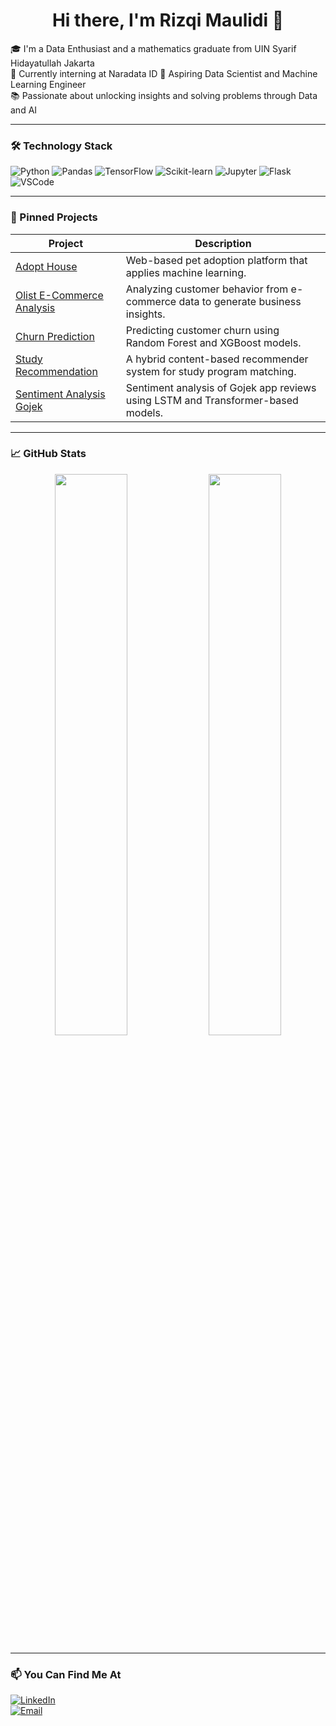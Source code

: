 <h1 align="center">Hi there, I'm Rizqi Maulidi 👋</h1>

🎓 I'm a Data Enthusiast and a mathematics graduate from UIN Syarif Hidayatullah Jakarta  
💼 Currently interning at Naradata ID
🔬 Aspiring Data Scientist and Machine Learning Engineer  
📚 Passionate about unlocking insights and solving problems through Data and AI  

---

### 🛠️ Technology Stack

![Python](https://img.shields.io/badge/Python-3776AB?style=flat&logo=python&logoColor=white)
![Pandas](https://img.shields.io/badge/Pandas-150458?style=flat&logo=pandas&logoColor=white)
![TensorFlow](https://img.shields.io/badge/TensorFlow-FF6F00?style=flat&logo=tensorflow&logoColor=white)
![Scikit-learn](https://img.shields.io/badge/Scikit--Learn-F7931E?style=flat&logo=scikit-learn&logoColor=white)
![Jupyter](https://img.shields.io/badge/Jupyter-F37626?style=flat&logo=Jupyter&logoColor=white)
![Flask](https://img.shields.io/badge/Flask-000000?style=flat&logo=flask&logoColor=white)
![VSCode](https://img.shields.io/badge/VS%20Code-007ACC?style=flat&logo=visual-studio-code&logoColor=white)

---

### 📌 Pinned Projects

| Project | Description |
|--------|-------------|
| [Adopt House](https://github.com/capstoneadoptpet) | Web-based pet adoption platform that applies machine learning. |
| [Olist E-Commerce Analysis](https://github.com/rizqi-maulidi/Olist-Ecommerce-Analysis) | Analyzing customer behavior from e-commerce data to generate business insights. |
| [Churn Prediction](https://github.com/rizqi-maulidi/Churn-Prediction) | Predicting customer churn using Random Forest and XGBoost models. |
| [Study Recommendation](https://github.com/rizqi-maulidi/Recomendation-System) | A hybrid content-based recommender system for study program matching. |
| [Sentiment Analysis Gojek](https://github.com/rizqi-maulidi/Sentiment_Analysis_Gojek) | Sentiment analysis of Gojek app reviews using LSTM and Transformer-based models. |

---

### 📈 GitHub Stats

<p align="center">
  <img src="https://github-readme-stats.vercel.app/api?username=rizqi-maulidi&show_icons=true&theme=react" width="48%">
  <img src="https://github-readme-stats.vercel.app/api/top-langs/?username=rizqi-maulidi&layout=compact&theme=react" width="48%">
</p>

---

### 📫 You Can Find Me At

[![LinkedIn](https://img.shields.io/badge/LinkedIn-blue?logo=linkedin&style=flat)](https://www.linkedin.com/in/rizqi-maulidi/)  
[![Email](https://img.shields.io/badge/Email-grey?logo=gmail&style=flat)](mailto:rizqimaulidi@gmail.com)
